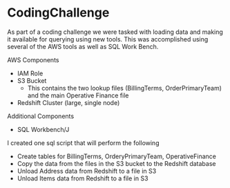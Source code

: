 # CodingChallenge

As part of a coding challenge we were tasked with loading data and making it available for querying using new tools.  This was accomplished using several of the AWS tools as well as SQL Work Bench.

AWS Components
- IAM Role
- S3 Bucket
	- This contains the two lookup files (BillingTerms, OrderPrimaryTeam) and the main Operative Finance file
- Redshift Cluster (large, single node)

Additional Components
- SQL Workbench/J 

I created one sql script that will perform the following
- Create tables for BillingTerms, OrderyPrimaryTeam, OperativeFinance
- Copy the data from the files in the S3 bucket to the Redshift database
- Unload Address data from Redshift to a file in S3
- Unload Items data from Redshift to a file in S3
